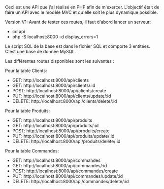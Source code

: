 Ceci est une API que j'ai réalisé en PHP afin de m'exercer. L'objectif était de faire un API avec le modèle MVC et qu'elle soit le plus dynamique possible.

Version V1:
Avant de tester ces routes, il faut d'abord lancer un serveur:
  - cd api
  - php -S localhost:8000 -d display_errors=1

Le script SQL de la base est dans le fichier SQL et comporte 3 entitées. C'est une base de donnée MySQL.

Les différentes routes disponibles sont les suivantes : 

Pour la table Clients: 
  -  GET: http://localhost:8000/api/clients
  -  GET: http://localhost:8000/api/clients/:id
  -  POST: http://localhost:8000/api/clients/create
  -  PUT: http://localhost:8000/api/clients/update/:id
  -  DELETE: http://localhost:8000/api/clients/delete/:id
    
Pour la table Produits:
  - GET: http://localhost:8000/api/produits
  - GET: http://localhost:8000/api/produits/:id
  - POST: http://localhost:8000/api/produits/create
  - PUT: http://localhost:8000/api/produits/update/:id
  - DELETE: http://localhost:8000/api/produits/delete/:id


Pour la table Commandes:
  - GET: http://localhost:8000/api/commandes
  - GET: http://localhost:8000/api/commandes/:id
  - POST: http://localhost:8000/api/commandes/create
  - PUT: http://localhost:8000/api/commandes/update/:id
  - DELETE: http://localhost:8000/api/commandes/delete/:id
